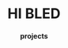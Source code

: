 <!DOCTYPE html>
<html lang="en">
<head>
    <meta charset="UTF-8">
    <meta http-equiv="X-UA-Compatible" content="IE=edge">
    <meta name="viewport" content="width=device-width, initial-scale=1.0">
    <title>paxmelia</title>
</head>
<body>
   <center><h1 >HI BLED</h1>
   <h4>projects</h4></center> 
</body>
</html>
